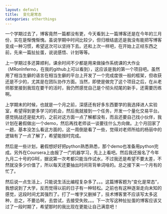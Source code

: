 ```yaml
---
layout: default
title:  变化是常态
categories: otherthings
---
```


一个学期过去了，博客竟然一篇都没有更，今天看到上一篇博客还是在今年的三月份，实在是惭愧惭愧。虽说学期中时间比较少，但归根结底还是我没有能把写博客变成一种习惯，希望这次可以坚持下去。还和上次一样吧，在开始上正经东西之前，先来一篇扯扯蛋，说说感悟、计划等等。

上一学期过多还算顺利，课余时间不少都是用来做操作系统课的大作业（MRonInferno，在我的github上可以看到），这应该是我的第一个项目吧。虽然用了相当生僻的语言在相当生僻的平台上开发了一个完成度很一般的框架，但收获还是不少的，尤其是在团队协作方面。当然，即使是做完了这个项目之后，在从老师那里接到我现在要干的活时，我仍然感觉自己是个彻头彻尾的新手，还需要历练啊。

上学期末的时候，也就是一个月之前，深感还有好多东西要学的我选择进人实验室，希望得到更多学习的机会，然后我就接到一个任务，开发一个量化交易平台。感觉挑战还是挺大的，之前对这方面一点了解都没有，而且还要自己找小伙伴，我计划在暑假做出一个demo，然后再找老师谈一谈要往什么方向做。上个月回家了一趟，基本没怎么看这方面的，这一周倒是看了一些，觉得对老师所给的杨丽中的逻辑有了一点了解了，希望能按时完成。

然后是一些计划，暑假想好好把python熟悉熟悉，那个demo也准备用python完成。另外在Coursera上由报了一门机器学习，先上上看吧。然后我还报名了今年九月二十号的GRE，据说第一次考都只能当作试水，不过我还是希望不要太差，不然就没多少价值了，所以每天还要抽出时间背背单词啥的。总之接下来一个月有的忙了。

然后说一点生活上，只能说生活比编程复杂多了。。。这篇博客题为“变化是常态”，我想说到了大学，反而觉得以前的日子有一种轻松。之前也有这种逐渐走向未知的感觉，这段时间尤其强烈了。打了一堆字又删掉了，技术博客里不应该写太多这种，总之，不要怂啊，去尝试，去接受失败。。。下一次写这种扯扯蛋的博客应该又过了一段时期了，希望那时的我比现在更能让自己满意吧！

